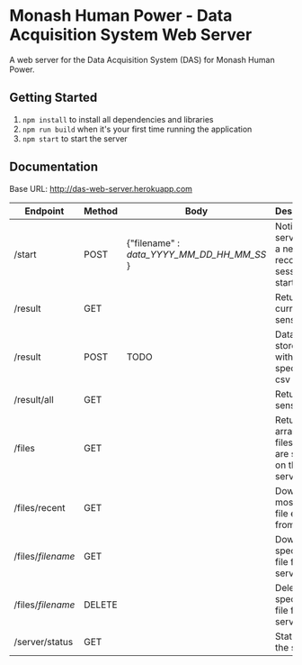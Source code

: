 # Monash Human Power - Data Acquisition System Web Server 

A web server for the Data Acquisition System (DAS) for Monash Human Power.

## Getting Started
1. `npm install` to install all dependencies and libraries
2. `npm run build` when it's your first time running the application
3. `npm start` to start the server



## Documentation
Base URL: http://das-web-server.herokuapp.com

|Endpoint|Method|Body|Description|
|--------|------|----|-----------|
|/start|POST|{"filename" : *data_YYYY_MM_DD_HH_MM_SS* }|Notify server that a new data recording session has started|
|/result|GET||Returns current sensor data|
|/result|POST|TODO|Data to be stored within the specified csv file|
|/result/all|GET||Returns all sensor data|
|/files|GET||Returns an array of files that are stored on the server|
|/files/recent|GET||Download most recent file edited from server|
|/files/*filename*|GET||Download specified file from server|
|/files/*filename*|DELETE||Delete specified file from server|
|/server/status|GET||Status of the server|